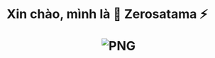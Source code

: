 <h1> Xin chào, mình là 🐸 Zerosatama ⚡ 

<p align="center">
    <img align="center" alt="PNG" src="https://i.pinimg.com/originals/95/c1/0b/95c10ba02011d6474b609c9b5adcc411.gif" />
</p>
<!---
zerosatama/zerosatama is a ✨ special ✨ repository because its `README.md` (this file) appears on your GitHub profile.
You can click the Preview link to take a look at your changes.
--->
